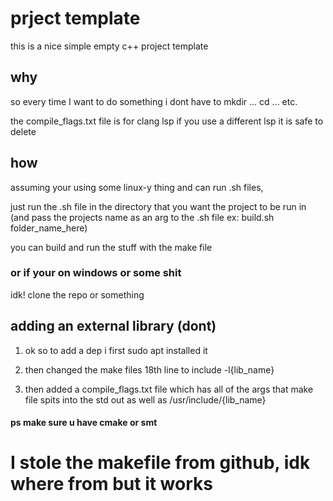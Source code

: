 # prject template

this is a nice simple empty c++ project template

## why

so every time I want to do something i dont have to mkdir ... cd ... etc.

the compile_flags.txt file is for clang lsp 
if you use a different lsp it is safe to delete

## how

assuming your using some linux-y thing and can run .sh files,

just run the .sh file in the directory that you want the project to be run in
(and pass the projects name as an arg to the .sh file ex: build.sh folder_name_here)

you can build and run the stuff with the make file

### or if your on windows or some shit

idk! clone the repo or something

## adding an external library (dont)

1. ok so to add a dep i first sudo apt installed it

2. then changed the make files 18th line to
include -l{lib_name}

3. then added a compile_flags.txt file
which has all of the args that make file
spits into the std out
as well as /usr/include/{lib_name}

#### ps make sure u have cmake or smt

# I stole the makefile from github, idk where from but it works
